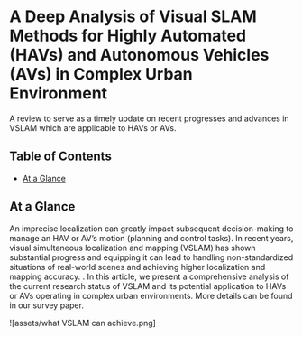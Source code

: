 # A Deep Analysis of Visual SLAM Methods for Highly Automated (HAVs) and Autonomous Vehicles (AVs) in Complex  Urban Environment
A review to serve as a timely update on recent progresses and advances in VSLAM which are applicable to HAVs or AVs.
## Table of Contents
- [At a Glance](#at-a-glance)
## At a Glance
An imprecise localization can greatly impact subsequent decision-making to manage an HAV or AV’s motion (planning and control tasks). In recent years, visual simultaneous localization and mapping (VSLAM) has shown substantial progress and equipping it can lead to handling non-standardized situations of real-world scenes and achieving higher localization and mapping accuracy. . In this article, we present a comprehensive analysis of the current research status of VSLAM and its potential application to HAVs or AVs operating in complex urban environments. More details can be found in our survey paper.
<br/>

![assets/what VSLAM can achieve.png]

<br/>
